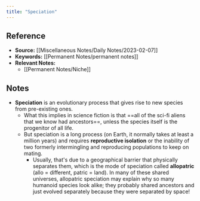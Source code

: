 ```yaml
---
title: "Speciation"
---
```

## Reference
- **Source:** [[Miscellaneous Notes/Daily Notes/2023-02-07]]
- **Keywords:** [[Permanent Notes/permanent notes]]
- **Relevant Notes:** 
	- [[Permanent Notes/Niche]]
## Notes
- **Speciation** is an evolutionary process that gives rise to new species from pre-existing ones.
  - What this implies in science fiction is that ==all of the sci-fi aliens that we know had ancestors==, unless the species itself is the progenitor of all life.
  - But speciation is a long process (on Earth, it normally takes at least a million years) and requires **reproductive isolation** or the inability of two formerly intermingling and reproducing populations to keep on mating. 
	  - Usually, that's due to a geographical barrier that physically separates them, which is the mode of speciation called **allopatric** (allo = different, patric = land). In many of these shared universes, allopatric speciation may explain why so many humanoid species look alike; they probably shared ancestors and just evolved separately because they were separated by space!   